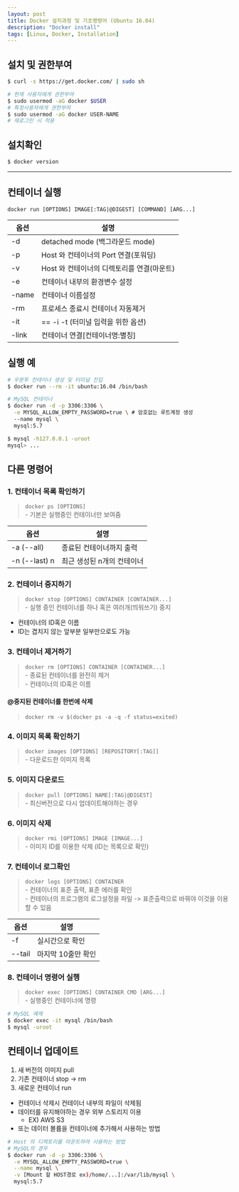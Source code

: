 ```yaml
---
layout: post
title: Docker 설치과정 및 기초명령어 (Ubuntu 16.04)
description: "Docker install"
tags: [Linux, Docker, Installation]
---
```

## 설치 및 권한부여
```bash
$ curl -s https://get.docker.com/ | sudo sh

# 현재 사용자에게 권한부여
$ sudo usermod -aG docker $USER
# 특정사용자에게 권한부여
$ sudo usermod -aG docker USER-NAME
# 재로그인 시 적용
```

## 설치확인
```bash
$ docker version
```

---

## 컨테이너 실행
`docker run [OPTIONS] IMAGE[:TAG|@DIGEST] [COMMAND] [ARG...]`

| 옵션  | 설명  |
|---|---|
| -d  | detached mode (백그라운드 mode)  |
| -p  | Host 와 컨테이너의 Port 연결(포워딩)  |
| -v  | Host 와 컨테이너의 디렉토리를 연결(마운트)  |
| -e  | 컨테이너 내부의 환경변수 설정  |
| -name  | 컨테이너 이름설정  |
| -rm  | 프로세스 종료시 컨테이너 자동제거  |
| -it  | == -i -t (터미널 입력을 위한 옵션) |
| -link  | 컨테이너 연결[컨테이너명:별칭]  |


## 실행 예
```bash
# 우분투 컨테이너 생성 및 터미널 진입
$ docker run --rm -it ubuntu:16.04 /bin/bash

# MySQL 컨테이너
$ docker run -d -p 3306:3306 \
  -e MYSQL_ALLOW_EMPTY_PASSWORD=true \ # 암호없는 루트계정 생성
  --name mysql \
  mysql:5.7

$ mysql -h127.0.0.1 -uroot
mysql> ...
```

## 다른 명령어
### 1. 컨테이너 목록 확인하기  

> `docker ps [OPTIONS]`  
	- 기본은 실행중인 컨테이너만 보여줌  

| 옵션  | 설명  |
|---|---|
| -a (--all)  | 종료된 컨테이너까지 출력  |
| -n (--last) n | 최근 생성된 n개의 컨테이너 |

### 2. 컨테이너 중지하기
> `docker stop [OPTIONS] CONTAINER [CONTAINER...]`  
    - 실행 중인 컨테이너를 하나 혹은 여러개(띄워쓰기) 중지

- 컨테이너의 ID혹은 이름
- ID는 겹치지 않는 앞부분 일부만으로도 가능

### 3. 컨테이너 제거하기
> `docker rm [OPTIONS] CONTAINER [CONTAINER...]`  
    - 종료된 컨테이너를 완전히 제거  
    - 컨테이너의 ID혹은 이름  

####  @중지된 컨테이너를 한번에 삭제
> `docker rm -v $(docker ps -a -q -f status=exited)`

### 4. 이미지 목록 확인하기
> `docker images [OPTIONS] [REPOSITORY[:TAG]]`  
    - 다운로드한 이미지 목록

### 5. 이미지 다운로드
> `docker pull [OPTIONS] NAME[:TAG|@DIGEST]`  
    - 최신버전으로 다시 업데이트해야하는 경우

### 6. 이미지 삭제
> `docker rmi [OPTIONS] IMAGE [IMAGE...]`  
    - 이미지 ID를 이용한 삭제 (ID는 목록으로 확인)

### 7. 컨테이너 로그확인
> `docker logs [OPTIONS] CONTAINER`  
    - 컨테이너의 표준 출력, 표준 에러를 확인  
    - 컨테이너의 프로그램의 로그설정을 파일 -> 표준출력으로 바꿔야 이것을 이용할 수 있음

| 옵션  | 설명  |
|---|---|
| -f | 실시간으로 확인 |
| --tail | 마지막 10줄만 확인 |

### 8. 컨테이너 명령어 실행
> `docker exec [OPTIONS] CONTAINER CMD [ARG...]`  
    - 실행중인 컨테이너에 명령

```bash
# MySQL 예제
$ docker exec -it mysql /bin/bash
$ mysql -uroot
```

## 컨테이너 업데이트
1. 새 버전의 이미지 pull
2. 기존 컨테이너 stop -> rm
3. 새로운 컨테이너 run

- 컨테이너 삭제시 컨테이너 내부의 파일이 삭제됨
- 데이터를 유지해야하는 경우 외부 스토리지 이용
    - EX) AWS S3
- 또는 데이터 볼륨을 컨테이너에 추가해서 사용하는 방법

```bash
# Host 의 디렉토리를 마운트하여 사용하는 방법
# MySQL의 경우
$ docker run -d -p 3306:3306 \
  -e MYSQL_ALLOW_EMPTY_PASSWORD=true \
  --name mysql \
  -v [Mount 할 HOST경로 ex)/home/...]:/var/lib/mysql \
  mysql:5.7
```
